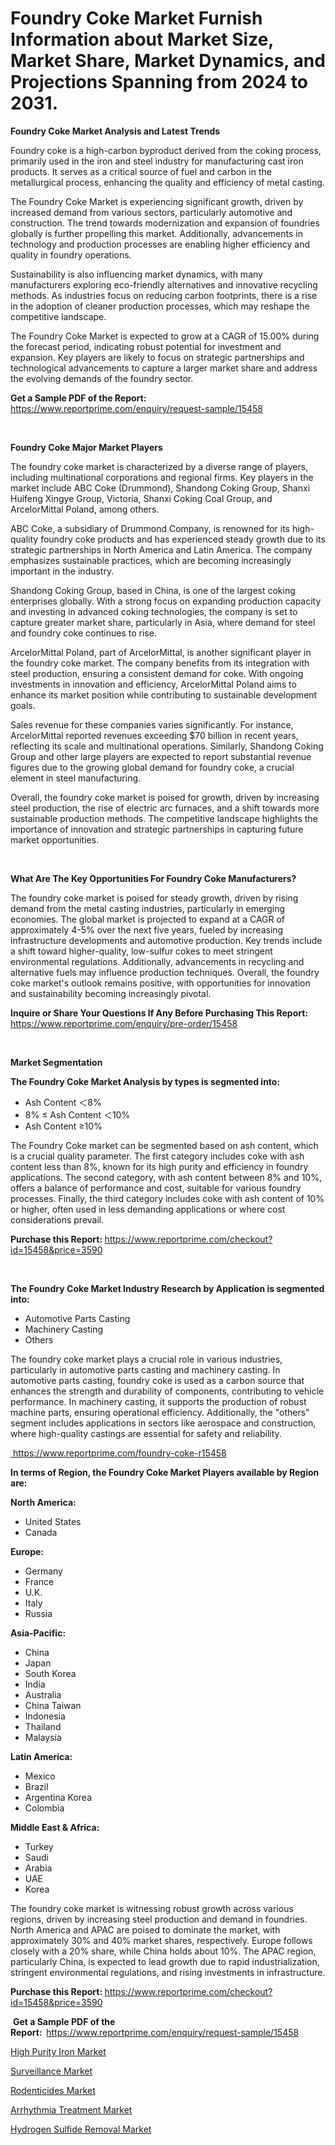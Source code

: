 <p><h1>Foundry Coke Market Furnish Information about Market Size, Market Share, Market Dynamics, and Projections Spanning from 2024 to 2031.</h1></p><p><strong>Foundry Coke Market Analysis and Latest Trends</strong></p>
<p><p>Foundry coke is a high-carbon byproduct derived from the coking process, primarily used in the iron and steel industry for manufacturing cast iron products. It serves as a critical source of fuel and carbon in the metallurgical process, enhancing the quality and efficiency of metal casting.</p><p>The Foundry Coke Market is experiencing significant growth, driven by increased demand from various sectors, particularly automotive and construction. The trend towards modernization and expansion of foundries globally is further propelling this market. Additionally, advancements in technology and production processes are enabling higher efficiency and quality in foundry operations.</p><p>Sustainability is also influencing market dynamics, with many manufacturers exploring eco-friendly alternatives and innovative recycling methods. As industries focus on reducing carbon footprints, there is a rise in the adoption of cleaner production processes, which may reshape the competitive landscape.</p><p>The Foundry Coke Market is expected to grow at a CAGR of 15.00% during the forecast period, indicating robust potential for investment and expansion. Key players are likely to focus on strategic partnerships and technological advancements to capture a larger market share and address the evolving demands of the foundry sector.</p></p>
<p><strong>Get a Sample PDF of the Report:&nbsp;</strong> <a href="https://www.reportprime.com/enquiry/request-sample/15458?utm_campaign=1903&utm_medium=2&utm_source=Github&utm_content=ia&utm_term=25122024&utm_id=foundry-coke">https://www.reportprime.com/enquiry/request-sample/15458</a></p>
<p>&nbsp;</p>
<p><strong>Foundry Coke Major Market Players</strong></p>
<p><p>The foundry coke market is characterized by a diverse range of players, including multinational corporations and regional firms. Key players in the market include ABC Coke (Drummond), Shandong Coking Group, Shanxi Huifeng Xingye Group, Victoria, Shanxi Coking Coal Group, and ArcelorMittal Poland, among others.</p><p>ABC Coke, a subsidiary of Drummond Company, is renowned for its high-quality foundry coke products and has experienced steady growth due to its strategic partnerships in North America and Latin America. The company emphasizes sustainable practices, which are becoming increasingly important in the industry.</p><p>Shandong Coking Group, based in China, is one of the largest coking enterprises globally. With a strong focus on expanding production capacity and investing in advanced coking technologies, the company is set to capture greater market share, particularly in Asia, where demand for steel and foundry coke continues to rise.</p><p>ArcelorMittal Poland, part of ArcelorMittal, is another significant player in the foundry coke market. The company benefits from its integration with steel production, ensuring a consistent demand for coke. With ongoing investments in innovation and efficiency, ArcelorMittal Poland aims to enhance its market position while contributing to sustainable development goals.</p><p>Sales revenue for these companies varies significantly. For instance, ArcelorMittal reported revenues exceeding $70 billion in recent years, reflecting its scale and multinational operations. Similarly, Shandong Coking Group and other large players are expected to report substantial revenue figures due to the growing global demand for foundry coke, a crucial element in steel manufacturing.</p><p>Overall, the foundry coke market is poised for growth, driven by increasing steel production, the rise of electric arc furnaces, and a shift towards more sustainable production methods. The competitive landscape highlights the importance of innovation and strategic partnerships in capturing future market opportunities.</p></p>
<p>&nbsp;</p>
<p><strong>What Are The Key Opportunities For Foundry Coke Manufacturers?</strong></p>
<p><p>The foundry coke market is poised for steady growth, driven by rising demand from the metal casting industries, particularly in emerging economies. The global market is projected to expand at a CAGR of approximately 4-5% over the next five years, fueled by increasing infrastructure developments and automotive production. Key trends include a shift toward higher-quality, low-sulfur cokes to meet stringent environmental regulations. Additionally, advancements in recycling and alternative fuels may influence production techniques. Overall, the foundry coke market's outlook remains positive, with opportunities for innovation and sustainability becoming increasingly pivotal.</p></p>
<p><strong>Inquire or Share Your Questions If Any Before Purchasing This Report:</strong> <a href="https://www.reportprime.com/enquiry/pre-order/15458?utm_campaign=1903&utm_medium=2&utm_source=Github&utm_content=ia&utm_term=25122024&utm_id=foundry-coke">https://www.reportprime.com/enquiry/pre-order/15458</a></p>
<p>&nbsp;</p>
<p><strong>Market Segmentation</strong></p>
<p><strong>The Foundry Coke Market Analysis by types is segmented into:</strong></p>
<p><ul><li>Ash Content ＜8%</li><li>8% ≤ Ash Content ＜10%</li><li>Ash Content ≥10%</li></ul></p>
<p><p>The Foundry Coke market can be segmented based on ash content, which is a crucial quality parameter. The first category includes coke with ash content less than 8%, known for its high purity and efficiency in foundry applications. The second category, with ash content between 8% and 10%, offers a balance of performance and cost, suitable for various foundry processes. Finally, the third category includes coke with ash content of 10% or higher, often used in less demanding applications or where cost considerations prevail.</p></p>
<p><strong>Purchase this Report:&nbsp;</strong><a href="https://www.reportprime.com/checkout?id=15458&price=3590&utm_campaign=1903&utm_medium=2&utm_source=Github&utm_content=ia&utm_term=25122024&utm_id=foundry-coke">https://www.reportprime.com/checkout?id=15458&price=3590</a></p>
<p>&nbsp;</p>
<p><strong>The Foundry Coke Market Industry Research by Application is segmented into:</strong></p>
<p><ul><li>Automotive Parts Casting</li><li>Machinery Casting</li><li>Others</li></ul></p>
<p><p>The foundry coke market plays a crucial role in various industries, particularly in automotive parts casting and machinery casting. In automotive parts casting, foundry coke is used as a carbon source that enhances the strength and durability of components, contributing to vehicle performance. In machinery casting, it supports the production of robust machine parts, ensuring operational efficiency. Additionally, the "others" segment includes applications in sectors like aerospace and construction, where high-quality castings are essential for safety and reliability.</p></p>
<p><a href="https://www.reportprime.com/foundry-coke-r15458?utm_campaign=1903&utm_medium=2&utm_source=Github&utm_content=ia&utm_term=25122024&utm_id=foundry-coke">&nbsp;https://www.reportprime.com/foundry-coke-r15458</a></p>
<p><strong>In terms of Region, the Foundry Coke Market Players available by Region are:</strong></p>
<p>
    <p> <strong> North America: </strong>
        <ul>
            <li>United States</li>
            <li>Canada</li>
        </ul>
        </p> 
    <p> <strong> Europe: </strong>
        <ul>
            <li>Germany</li>
            <li>France</li>
            <li>U.K.</li>
            <li>Italy</li>
            <li>Russia</li>
        </ul>
        </p> 
    <p> <strong> Asia-Pacific: </strong>
        <ul>
            <li>China</li>
            <li>Japan</li>
            <li>South Korea</li>
            <li>India</li>
            <li>Australia</li>
            <li>China Taiwan</li>
            <li>Indonesia</li>
            <li>Thailand</li>
            <li>Malaysia</li>
        </ul>
        </p> 
    <p> <strong> Latin America: </strong>
        <ul>
            <li>Mexico</li>
            <li>Brazil</li>
            <li>Argentina Korea</li>
            <li>Colombia</li>
        </ul>
        </p> 
    <p> <strong> Middle East & Africa: </strong>
        <ul>
            <li>Turkey</li>
            <li>Saudi</li>
            <li>Arabia</li>
            <li>UAE</li>
            <li>Korea</li>
        </ul>
    </p>
    </p>
<p><p>The foundry coke market is witnessing robust growth across various regions, driven by increasing steel production and demand in foundries. North America and APAC are poised to dominate the market, with approximately 30% and 40% market shares, respectively. Europe follows closely with a 20% share, while China holds about 10%. The APAC region, particularly China, is expected to lead growth due to rapid industrialization, stringent environmental regulations, and rising investments in infrastructure.</p></p>
<p><strong>Purchase this Report: </strong><a href="https://www.reportprime.com/checkout?id=15458&price=3590&utm_campaign=1903&utm_medium=2&utm_source=Github&utm_content=ia&utm_term=25122024&utm_id=foundry-coke">https://www.reportprime.com/checkout?id=15458&price=3590</a></p>
<p>&nbsp;<strong>Get a Sample PDF of the Report:&nbsp;&nbsp;</strong><a href="https://www.reportprime.com/enquiry/request-sample/15458?utm_campaign=1903&utm_medium=2&utm_source=Github&utm_content=ia&utm_term=25122024&utm_id=foundry-coke">https://www.reportprime.com/enquiry/request-sample/15458</a></p>
<p><strong></strong></p>
<p><p><a href="https://www.linkedin.com/pulse/comprehensive-overview-high-purity-iron-market-projected-cagr-dnzwe?utm_campaign=1903&utm_medium=2&utm_source=Github&utm_content=ia&utm_term=25122024&utm_id=foundry-coke">High Purity Iron Market</a></p><p><a href="https://www.linkedin.com/pulse/unlocking-growth-potential-strategic-analysis-surveillance-c3qmf?utm_campaign=1903&utm_medium=2&utm_source=Github&utm_content=ia&utm_term=25122024&utm_id=foundry-coke">Surveillance Market</a></p><p><a href="https://www.linkedin.com/pulse/exploring-rodenticides-market-size-share-revenue-anticipated-107-t8bhe?utm_campaign=1903&utm_medium=2&utm_source=Github&utm_content=ia&utm_term=25122024&utm_id=foundry-coke">Rodenticides Market</a></p><p><a href="https://github.com/ashepherd82/Market-Research-Report-List-6/blob/main/arrhythmia-treatment-market.md?utm_campaign=1903&utm_medium=2&utm_source=Github&utm_content=ia&utm_term=25122024&utm_id=foundry-coke">Arrhythmia Treatment Market</a></p><p><a href="https://www.linkedin.com/pulse/regional-global-hydrogen-sulfide-removal-market-analysis-projected-jtgie?utm_campaign=1903&utm_medium=2&utm_source=Github&utm_content=ia&utm_term=25122024&utm_id=foundry-coke">Hydrogen Sulfide Removal Market</a></p></p>
